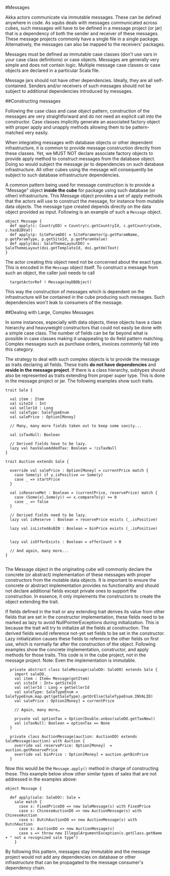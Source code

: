 
#Messages

Akka actors communicate via immutable messages. These can be defined anywhere in code. As squbs deals with messages communicated across cubes, such messages will have to be defined in a message project (or jar) that is a dependency of both the sender and receiver of these messages. These message projects commonly have a single file in a single package. Alternatively, the messages can also be mapped to the receivers' packages.

Messages must be defined as immutable case classes (don't use vars in your case class definitions) or case objects. Messages are generally very simple and does not contain logic. Multiple message case classes or case objects are declared in a particular Scala file.

Message jars should not have other dependencies. Ideally, they are all self-contained. Senders and/or receivers of such messages should not be subject to additional dependencies introduced by messages.

##Constructing messages

Following the case class and case object pattern, construction of the messages are very straightforward and do not need an explicit call into the constructor. Case classes implicitly generate an associated factory object with proper apply and unapply methods allowing them to be pattern-matched very easily.

When integrating messages with database objects or other dependent infrastructure, it is common to provide message construction directly from these classes. Yet, we MUST NOT declare associate factory objects to provide apply method to construct messages from the database object. Doing so would subject the message jar to dependencies on such database infrastructure. All other cubes using the message will consequently be subject to such database infrastructure dependencies.

A common pattern being used for message construction is to provide a "Message" object **inside the cube** for package using such database (or other) infrastructure. This Message object provides a set of apply methods that the actors will use to construct the message, for instance from mutable data objects. The message type created depends directly on the data object provided as input. Following is an example of such a `Message` object.

```
object Message {
  def apply(c: CountryDO) = Country(c.getCountryId, c.getCountryCode, c.hasB2BVat)
  def apply(p: SiteParamDO) = SiteParameter(p.getParamName, p.getParamType, p.getSiteId, p.getParamValue)
  def apply(doi: SaleThemeLayoutDO) = SaleThemeLayout(doi.getTemplateId, doi.getXmlText)
}
```

The actor creating this object need not be concerned about the exact type. This is encoded in the `Message` object itself. To construct a message from such an object, the caller just needs to call

```
  targetActorRef ! Message(myDBObject)
```

This way the construction of messages which is dependent on the infrastructure will be contained in the cube producing such messages. Such dependencies won't leak to consumers of the message.

##Dealing with Large, Complex Messages

In some instances, especially with data objects, these objects have a class hierarchy and heavyweight constructors that could not easily be done with a simple case class. The number of fields can be far beyond what is possible in case classes making it unappealing to do field pattern matching. Complex messages such as purchase orders, invoices commonly fall into this category.

The strategy to deal with such complex objects is to provide the message as traits declaring all fields. These traits **do not have dependencies** and **reside in the message project**. If there is a class hierarchy, subtypes should also be represented as traits extending from proper super type. This is done in the message project or jar. The following examples show such traits.

```
trait Sale {

  val item : Item
  val siteId : Int
  val sellerId : Long
  val saleType: SaleTypeEnum
  val salePrice : Option[Money]
  
  // Many, many more fields taken out to keep some sanity...
  
  val isTaxNull: Boolean

  // Derived fields have to be lazy.
  lazy val hasValueAddedTax: Boolean = !isTaxNull
}
```

```  
trait Auction extends Sale {

  override val salePrice : Option[Money] = currentPrice match {
    case Some(y) if y.isPositive => Some(y)
    case _ => startPrice
  }

  val isReserveMet : Boolean = (currentPrice, reservePrice) match {
    case (Some(x),Some(y)) => x.compareTo(y) >= 0
    case _ => false
  }

  // Derived fields need to be lazy.
  lazy val isReserve : Boolean = reservePrice exists (_.isPositive)

  lazy val isListedAsBIN : Boolean = binPrice exists (_.isPositive)


  lazy val isOfferExists : Boolean = offerCount > 0
  
  // And again, many more...
}
  
```

The Message object in the originating cube will commonly declare the concrete (or abstract) implementation of these messages with proper constructors from the mutable data objects. It is important to ensure the concrete or abstract implementation provides no functionality and should not declare additional fields except private ones to support the construction. In essence, it only implements the constructors to create the object extending the trait.

If fields defined in the trait or any extending trait derives its value from other fields that are set in the constructor implementation, these fields need to be marked as lazy to avoid NullPointerExceptions during initialization. This is because the trait will try to initialize all the fields at construction. The derived fields would reference not-yet set fields to be set in the constructor. Lazy initialization causes these fields to reference the other fields on first use, which is normally far after the construction of the object. Following examples show the concrete implementation, constructor, and apply methods for those traits. This code is in the cube project, not in the message project. Note: Even the implementation is immutable.

```
  private abstract class SaleMessage(saleDO: SaleDO) extends Sale {
    import saleDO._
    val item : Item= Message(getItem)
    val siteId : Int= getSiteId
    val sellerId : Long = getSellerId
    val saleType: SaleTypeEnum = SaleTypeEnum.map.get(getSaleType).getOrElse(SaleTypeEnum.INVALID)
    val salePrice : Option[Money] = currentPrice
    
    // Again, many more…
    
    private val optionTax = Option(Double.unbox(saleDO.getTaxNew)) 
    val isTaxNull: Boolean = optionTax == None
  }
```

```
  private class AuctionMessage(auction: AuctionDO) extends SaleMessage(auction) with Auction {
    override val reservePrice: Option[Money]  = auction.getReservePrice
    override val binPrice : Option[Money] = auction.getBinPrice
  }

```

Now this would be the `Message.apply()`  method in charge of constructing these. This example below show other similar types of sales that are not addressed in the examples above:

```
object Message {

  def apply(sale: SaleDO): Sale =
    sale match {
      case s: FixedPriceDO => new SaleMessage(s) with FixedPrice
      case s: ChineseAuctionDO => new AuctionMessage(s) with ChineseAuction
      case s: DutchAuctionDO => new AuctionMessage(s) with DutchAuction
      case s: AuctionDO => new AuctionMessage(s)
      case s => throw new IllegalArgumentException(s.getClass.getName + " not a recognized sale type")
    }
```

By following this pattern, messages stay immutable and the message project would not add any dependencies on database or other infrastructure that can be propagated to the message consumer's dependency chain.
